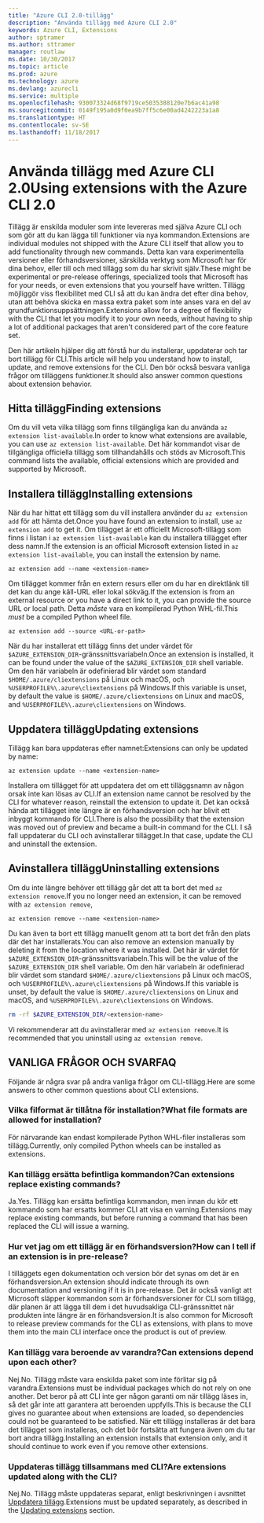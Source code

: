 ```yaml
---
title: "Azure CLI 2.0-tillägg"
description: "Använda tillägg med Azure CLI 2.0"
keywords: Azure CLI, Extensions
author: sptramer
ms.author: sttramer
manager: routlaw
ms.date: 10/30/2017
ms.topic: article
ms.prod: azure
ms.technology: azure
ms.devlang: azurecli
ms.service: multiple
ms.openlocfilehash: 930073324d68f9719ce5035388120e7b6ac41a98
ms.sourcegitcommit: 0149f195a0d9f0ea9b7ff5c6e00ad4242223a1a8
ms.translationtype: HT
ms.contentlocale: sv-SE
ms.lasthandoff: 11/18/2017
---
```

# <a name="using-extensions-with-the-azure-cli-20"></a><span data-ttu-id="39c59-104">Använda tillägg med Azure CLI 2.0</span><span class="sxs-lookup"><span data-stu-id="39c59-104">Using extensions with the Azure CLI 2.0</span></span>

<span data-ttu-id="39c59-105">Tillägg är enskilda moduler som inte levereras med själva Azure CLI och som gör att du kan lägga till funktioner via nya kommandon.</span><span class="sxs-lookup"><span data-stu-id="39c59-105">Extensions are individual modules not shipped with the Azure CLI itself that allow you to add functionality through new commands.</span></span> <span data-ttu-id="39c59-106">Detta kan vara experimentella versioner eller förhandsversioner, särskilda verktyg som Microsoft har för dina behov, eller till och med tillägg som du har skrivit själv.</span><span class="sxs-lookup"><span data-stu-id="39c59-106">These might be experimental or pre-release offerings, specialized tools that Microsoft has for your needs, or even extensions that you yourself have written.</span></span> <span data-ttu-id="39c59-107">Tillägg möjliggör viss flexibilitet med CLI så att du kan ändra det efter dina behov, utan att behöva skicka en massa extra paket som inte anses vara en del av grundfunktionsuppsättningen.</span><span class="sxs-lookup"><span data-stu-id="39c59-107">Extensions allow for a degree of flexibility with the CLI that let you modify it to your own needs, without having to ship a lot of additional packages that aren't considered part of the core feature set.</span></span>

<span data-ttu-id="39c59-108">Den här artikeln hjälper dig att förstå hur du installerar, uppdaterar och tar bort tillägg för CLI.</span><span class="sxs-lookup"><span data-stu-id="39c59-108">This article will help you understand how to install, update, and remove extensions for the CLI.</span></span> <span data-ttu-id="39c59-109">Den bör också besvara vanliga frågor om tilläggens funktioner.</span><span class="sxs-lookup"><span data-stu-id="39c59-109">It should also answer common questions about extension behavior.</span></span>

## <a name="finding-extensions"></a><span data-ttu-id="39c59-110">Hitta tillägg</span><span class="sxs-lookup"><span data-stu-id="39c59-110">Finding extensions</span></span>

<span data-ttu-id="39c59-111">Om du vill veta vilka tillägg som finns tillgängliga kan du använda `az extension list-available`.</span><span class="sxs-lookup"><span data-stu-id="39c59-111">In order to know what extensions are available, you can use `az extension list-available`.</span></span> <span data-ttu-id="39c59-112">Det här kommandot visar de tillgängliga officiella tillägg som tillhandahålls och stöds av Microsoft.</span><span class="sxs-lookup"><span data-stu-id="39c59-112">This command lists the available, official extensions which are provided and supported by Microsoft.</span></span>

## <a name="installing-extensions"></a><span data-ttu-id="39c59-113">Installera tillägg</span><span class="sxs-lookup"><span data-stu-id="39c59-113">Installing extensions</span></span>

<span data-ttu-id="39c59-114">När du har hittat ett tillägg som du vill installera använder du `az extension add` för att hämta det.</span><span class="sxs-lookup"><span data-stu-id="39c59-114">Once you have found an extension to install, use `az extension add` to get it.</span></span> <span data-ttu-id="39c59-115">Om tillägget är ett officiellt Microsoft-tillägg som finns i listan i `az extension list-available` kan du installera tillägget efter dess namn.</span><span class="sxs-lookup"><span data-stu-id="39c59-115">If the extension is an official Microsoft extension listed in `az extension list-available`, you can install the extension by name.</span></span>

```azurecli
az extension add --name <extension-name>
```

<span data-ttu-id="39c59-116">Om tillägget kommer från en extern resurs eller om du har en direktlänk till det kan du ange käll-URL eller lokal sökväg.</span><span class="sxs-lookup"><span data-stu-id="39c59-116">If the extension is from an external resource or you have a direct link to it, you can provide the source URL or local path.</span></span> <span data-ttu-id="39c59-117">Detta _måste_ vara en kompilerad Python WHL-fil.</span><span class="sxs-lookup"><span data-stu-id="39c59-117">This _must_ be a compiled Python wheel file.</span></span>

```azurecli
az extension add --source <URL-or-path>
```

<span data-ttu-id="39c59-118">När du har installerat ett tillägg finns det under värdet för `$AZURE_EXTENSION_DIR`-gränssnittsvariabeln.</span><span class="sxs-lookup"><span data-stu-id="39c59-118">Once an extension is installed, it can be found under the value of the `$AZURE_EXTENSION_DIR` shell variable.</span></span> <span data-ttu-id="39c59-119">Om den här variabeln är odefinierad blir värdet som standard `$HOME/.azure/cliextensions` på Linux och macOS, och `%USERPROFILE%\.azure\cliextensions` på Windows.</span><span class="sxs-lookup"><span data-stu-id="39c59-119">If this variable is unset, by default the value is `$HOME/.azure/cliextensions` on Linux and macOS, and `%USERPROFILE%\.azure\cliextensions` on Windows.</span></span>

## <a name="updating-extensions"></a><span data-ttu-id="39c59-120">Uppdatera tillägg</span><span class="sxs-lookup"><span data-stu-id="39c59-120">Updating extensions</span></span>

<span data-ttu-id="39c59-121">Tillägg kan bara uppdateras efter namnet:</span><span class="sxs-lookup"><span data-stu-id="39c59-121">Extensions can only be updated by name:</span></span>

```azurecli
az extension update --name <extension-name>
```

<span data-ttu-id="39c59-122">Installera om tillägget för att uppdatera det om ett tilläggsnamn av någon orsak inte kan lösas av CLI.</span><span class="sxs-lookup"><span data-stu-id="39c59-122">If an extension name cannot be resolved by the CLI for whatever reason, reinstall the extension to update it.</span></span> <span data-ttu-id="39c59-123">Det kan också hända att tillägget inte längre är en förhandsversion och har blivit ett inbyggt kommando för CLI.</span><span class="sxs-lookup"><span data-stu-id="39c59-123">There is also the possibility that the extension was moved out of preview and became a built-in command for the CLI.</span></span> <span data-ttu-id="39c59-124">I så fall uppdaterar du CLI och avinstallerar tillägget.</span><span class="sxs-lookup"><span data-stu-id="39c59-124">In that case, update the CLI and uninstall the extension.</span></span>

## <a name="uninstalling-extensions"></a><span data-ttu-id="39c59-125">Avinstallera tillägg</span><span class="sxs-lookup"><span data-stu-id="39c59-125">Uninstalling extensions</span></span>

<span data-ttu-id="39c59-126">Om du inte längre behöver ett tillägg går det att ta bort det med `az extension remove`.</span><span class="sxs-lookup"><span data-stu-id="39c59-126">If you no longer need an extension, it can be removed with `az extension remove`,</span></span>

```azurecli
az extension remove --name <extension-name>
```

<span data-ttu-id="39c59-127">Du kan även ta bort ett tillägg manuellt genom att ta bort det från den plats där det har installerats.</span><span class="sxs-lookup"><span data-stu-id="39c59-127">You can also remove an extension manually by deleting it from the location where it was installed.</span></span> <span data-ttu-id="39c59-128">Det här är värdet för `$AZURE_EXTENSION_DIR`-gränssnittsvariabeln.</span><span class="sxs-lookup"><span data-stu-id="39c59-128">This will be the value of the `$AZURE_EXTENSION_DIR` shell variable.</span></span> <span data-ttu-id="39c59-129">Om den här variabeln är odefinierad blir värdet som standard `$HOME/.azure/cliextensions` på Linux och macOS, och `%USERPROFILE%\.azure\cliextensions` på Windows.</span><span class="sxs-lookup"><span data-stu-id="39c59-129">If this variable is unset, by default the value is `$HOME/.azure/cliextensions` on Linux and macOS, and `%USERPROFILE%\.azure\cliextensions` on Windows.</span></span>

```bash
rm -rf $AZURE_EXTENSION_DIR/<extension-name>
```

<span data-ttu-id="39c59-130">Vi rekommenderar att du avinstallerar med `az extension remove`.</span><span class="sxs-lookup"><span data-stu-id="39c59-130">It is recommended that you uninstall using `az extension remove`.</span></span>

## <a name="faq"></a><span data-ttu-id="39c59-131">VANLIGA FRÅGOR OCH SVAR</span><span class="sxs-lookup"><span data-stu-id="39c59-131">FAQ</span></span>

<span data-ttu-id="39c59-132">Följande är några svar på andra vanliga frågor om CLI-tillägg.</span><span class="sxs-lookup"><span data-stu-id="39c59-132">Here are some answers to other common questions about CLI extensions.</span></span>

### <a name="what-file-formats-are-allowed-for-installation"></a><span data-ttu-id="39c59-133">Vilka filformat är tillåtna för installation?</span><span class="sxs-lookup"><span data-stu-id="39c59-133">What file formats are allowed for installation?</span></span>

<span data-ttu-id="39c59-134">För närvarande kan endast kompilerade Python WHL-filer installeras som tillägg.</span><span class="sxs-lookup"><span data-stu-id="39c59-134">Currently, only compiled Python wheels can be installed as extensions.</span></span>

### <a name="can-extensions-replace-existing-commands"></a><span data-ttu-id="39c59-135">Kan tillägg ersätta befintliga kommandon?</span><span class="sxs-lookup"><span data-stu-id="39c59-135">Can extensions replace existing commands?</span></span>

<span data-ttu-id="39c59-136">Ja.</span><span class="sxs-lookup"><span data-stu-id="39c59-136">Yes.</span></span> <span data-ttu-id="39c59-137">Tillägg kan ersätta befintliga kommandon, men innan du kör ett kommando som har ersatts kommer CLI att visa en varning.</span><span class="sxs-lookup"><span data-stu-id="39c59-137">Extensions may replace existing commands, but before running a command that has been replaced the CLI will issue a warning.</span></span>

### <a name="how-can-i-tell-if-an-extension-is-in-pre-release"></a><span data-ttu-id="39c59-138">Hur vet jag om ett tillägg är en förhandsversion?</span><span class="sxs-lookup"><span data-stu-id="39c59-138">How can I tell if an extension is in pre-release?</span></span>

<span data-ttu-id="39c59-139">I tilläggets egen dokumentation och version bör det synas om det är en förhandsversion.</span><span class="sxs-lookup"><span data-stu-id="39c59-139">An extension should indicate through its own documentation and versioning if it is in pre-release.</span></span> <span data-ttu-id="39c59-140">Det är också vanligt att Microsoft släpper kommandon som är förhandsversioner för CLI som tillägg, där planen är att lägga till dem i det huvudsakliga CLI-gränssnittet när produkten inte längre är en förhandsversion.</span><span class="sxs-lookup"><span data-stu-id="39c59-140">It is also common for Microsoft to release preview commands for the CLI as extensions, with plans to move them into the main CLI interface once the product is out of preview.</span></span>

### <a name="can-extensions-depend-upon-each-other"></a><span data-ttu-id="39c59-141">Kan tillägg vara beroende av varandra?</span><span class="sxs-lookup"><span data-stu-id="39c59-141">Can extensions depend upon each other?</span></span>

<span data-ttu-id="39c59-142">Nej.</span><span class="sxs-lookup"><span data-stu-id="39c59-142">No.</span></span> <span data-ttu-id="39c59-143">Tillägg måste vara enskilda paket som inte förlitar sig på varandra.</span><span class="sxs-lookup"><span data-stu-id="39c59-143">Extensions must be individual packages which do not rely on one another.</span></span> <span data-ttu-id="39c59-144">Det beror på att CLI inte ger någon garanti om när tillägg läses in, så det går inte att garantera att beroenden uppfylls.</span><span class="sxs-lookup"><span data-stu-id="39c59-144">This is because the CLI gives no guarantee about when extensions are loaded, so dependencies could not be guaranteed to be satisfied.</span></span> <span data-ttu-id="39c59-145">När ett tillägg installeras är det bara det tillägget som installeras, och det bör fortsätta att fungera även om du tar bort andra tillägg.</span><span class="sxs-lookup"><span data-stu-id="39c59-145">Installing an extension installs that extension only, and it should continue to work even if you remove other extensions.</span></span>

### <a name="are-extensions-updated-along-with-the-cli"></a><span data-ttu-id="39c59-146">Uppdateras tillägg tillsammans med CLI?</span><span class="sxs-lookup"><span data-stu-id="39c59-146">Are extensions updated along with the CLI?</span></span>

<span data-ttu-id="39c59-147">Nej.</span><span class="sxs-lookup"><span data-stu-id="39c59-147">No.</span></span> <span data-ttu-id="39c59-148">Tillägg måste uppdateras separat, enligt beskrivningen i avsnittet [Uppdatera tillägg](#updating-extensions).</span><span class="sxs-lookup"><span data-stu-id="39c59-148">Extensions must be updated separately, as described in the [Updating extensions](#updating-extensions) section.</span></span>
